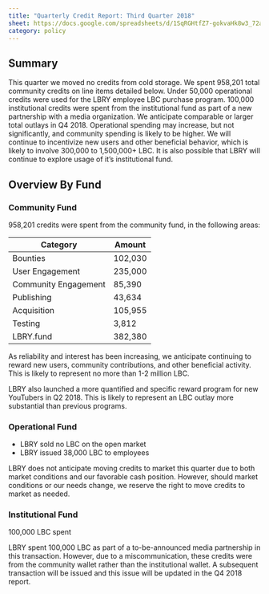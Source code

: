 ```yaml
---
title: "Quarterly Credit Report: Third Quarter 2018"
sheet: https://docs.google.com/spreadsheets/d/1SqRGHtfZ7-gokvaHk8w3_72aD9zR98Sf345tGX-a7K0/edit?usp=sharing
category: policy
---
```

## Summary
This quarter we moved no credits from cold storage.  We spent 958,201 total community credits on line items detailed below. Under 50,000 operational credits were used for the LBRY employee LBC purchase program. 100,000 institutional credits were spent from the institutional fund as part of a new partnership with a media organization.
We anticipate comparable or larger total outlays in Q4 2018. Operational spending may increase, but not significantly, and community spending is likely to be higher. We will continue to incentivize new users and other beneficial behavior, which is likely to involve 300,000 to 1,500,000+ LBC. It is also possible that LBRY will continue to explore usage of it’s institutional fund.

## Overview By Fund

### Community Fund

958,201 credits were spent from the community fund, in the following areas:

| Category | Amount |
|---|---|
| Bounties | 102,030 |
| User Engagement | 235,000 |
| Community Engagement | 85,390 |
| Publishing | 43,634 |
| Acquisition | 105,955 |
| Testing | 3,812 |
| LBRY.fund | 382,380 |

As reliability and interest has been increasing, we anticipate continuing to reward new users, community contributions, and other beneficial activity. This is likely to represent no more than 1-2 million LBC.

LBRY also launched a more quantified and specific reward program for new YouTubers in Q2 2018. This is likely to represent an LBC outlay more substantial than previous programs.

### Operational Fund

* LBRY sold no LBC on the open market
* LBRY issued 38,000 LBC to employees

LBRY does not anticipate moving credits to market this quarter due to both market conditions and our favorable cash position. However, should market conditions or our needs change, we reserve the right to move credits to market as needed.


### Institutional Fund

100,000 LBC spent

LBRY spent 100,000 LBC as part of a to-be-announced media partnership in this transaction. However, due to a miscommunication, these credits were from the community wallet rather than the institutional wallet. A subsequent transaction will be issued and this issue will be updated in the Q4 2018 report.
